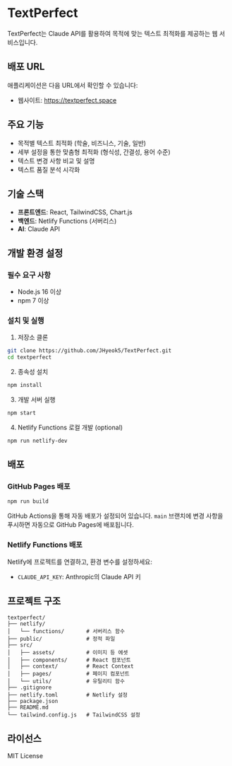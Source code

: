 # TextPerfect

TextPerfect는 Claude API를 활용하여 목적에 맞는 텍스트 최적화를 제공하는 웹 서비스입니다.

## 배포 URL

애플리케이션은 다음 URL에서 확인할 수 있습니다:
- 웹사이트: https://textperfect.space

## 주요 기능

- 목적별 텍스트 최적화 (학술, 비즈니스, 기술, 일반)
- 세부 설정을 통한 맞춤형 최적화 (형식성, 간결성, 용어 수준)
- 텍스트 변경 사항 비교 및 설명
- 텍스트 품질 분석 시각화

## 기술 스택

- **프론트엔드**: React, TailwindCSS, Chart.js
- **백엔드**: Netlify Functions (서버리스)
- **AI**: Claude API

## 개발 환경 설정

### 필수 요구 사항

- Node.js 16 이상
- npm 7 이상

### 설치 및 실행

1. 저장소 클론

```bash
git clone https://github.com/JHyeok5/TextPerfect.git
cd textperfect
```

2. 종속성 설치

```bash
npm install
```

3. 개발 서버 실행

```bash
npm start
```

4. Netlify Functions 로컬 개발 (optional)

```bash
npm run netlify-dev
```

## 배포

### GitHub Pages 배포

```bash
npm run build
```

GitHub Actions을 통해 자동 배포가 설정되어 있습니다. `main` 브랜치에 변경 사항을 푸시하면 자동으로 GitHub Pages에 배포됩니다.

### Netlify Functions 배포

Netlify에 프로젝트를 연결하고, 환경 변수를 설정하세요:

- `CLAUDE_API_KEY`: Anthropic의 Claude API 키

## 프로젝트 구조

```
textperfect/
├── netlify/
│   └── functions/       # 서버리스 함수
├── public/              # 정적 파일
├── src/
│   ├── assets/          # 이미지 등 에셋
│   ├── components/      # React 컴포넌트
│   ├── context/         # React Context
│   ├── pages/           # 페이지 컴포넌트
│   └── utils/           # 유틸리티 함수
├── .gitignore
├── netlify.toml         # Netlify 설정
├── package.json
├── README.md
└── tailwind.config.js   # TailwindCSS 설정
```

## 라이선스

MIT License 